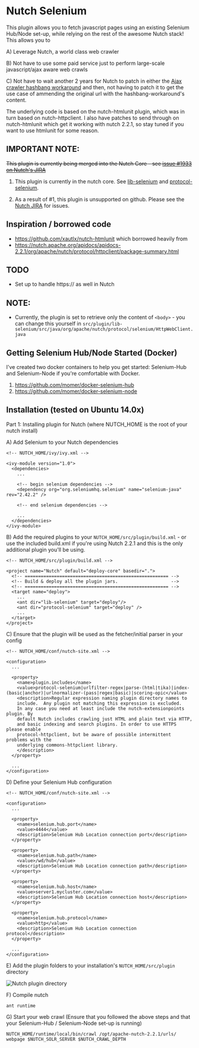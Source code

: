 Nutch Selenium
==============

This plugin allows you to fetch javascript pages using an existing Selenium Hub/Node set-up, while relying on the rest of the awesome Nutch stack! This allows you to

A) Leverage Nutch, a world class web crawler

B) Not have to use some paid service just to perform large-scale javascript/ajax aware web crawls

C) Not have to wait another 2 years for Nutch to patch in either the [Ajax crawler hashbang workaround](https://issues.apache.org/jira/browse/NUTCH-1323) and then, not having to patch it to get the use case of ammending the original url with the hashbang-workaround's content.

The underlying code is based on the nutch-htmlunit plugin, which was in turn based on nutch-httpclient. I also have patches to send through on nutch-htmlunit which get it working with nutch 2.2.1, so stay tuned if you want to use htmlunit for some reason.

## IMPORTANT NOTE:

~~This plugin is currently being merged into the Nutch Core - see [issue #1933 on Nutch's JIRA](https://issues.apache.org/jira/browse/NUTCH-1933)~~

1. This plugin is currently in the nutch core. See [lib-selenium](https://github.com/apache/nutch/tree/master/src/plugin/lib-selenium) and [protocol-selenium](https://github.com/apache/nutch/tree/master/src/plugin/protocol-selenium).

2. As a result of #1, this plugin is unsupported on github. Please see the [Nutch JIRA](https://issues.apache.org/jira/browse/NUTCH/?selectedTab=com.atlassian.jira.jira-projects-plugin:summary-panel) for issues. 


## Inspiration / borrowed code

- https://github.com/xautlx/nutch-htmlunit which borrowed heavily from
- https://nutch.apache.org/apidocs/apidocs-2.2.1/org/apache/nutch/protocol/httpclient/package-summary.html

## TODO

- Set up to handle https:// as well in Nutch

## NOTE:

- Currently, the plugin is set to retrieve only the content of `<body>` - you can change this yourself in `src/plugin/lib-selenium/src/java/org/apache/nutch/protocol/selenium/HttpWebClient.java`

## Getting Selenium Hub/Node Started (Docker)

I've created two docker containers to help you get started: Selenium-Hub and Selenium-Node if you're comfortable with Docker.

1. https://github.com/momer/docker-selenium-hub
2. https://github.com/momer/docker-selenium-node

## Installation (tested on Ubuntu 14.0x)

Part 1: Installing plugin for Nutch (where NUTCH_HOME is the root of your nutch install)

A) Add Selenium to your Nutch dependencies
```
<!-- NUTCH_HOME/ivy/ivy.xml -->

<ivy-module version="1.0">
  <dependencies>
    ...

    <!-- begin selenium dependencies -->
    <dependency org="org.seleniumhq.selenium" name="selenium-java" rev="2.42.2" />

    <!-- end selenium dependencies -->

    ...
  </dependencies>
</ivy-module>
```
B) Add the required plugins to your `NUTCH_HOME/src/plugin/build.xml` - or use the included build.xml if you're using Nutch 2.2.1 and this is the only additional plugin you'll be using.
```
<!-- NUTCH_HOME/src/plugin/build.xml -->

<project name="Nutch" default="deploy-core" basedir=".">
  <!-- ====================================================== -->
  <!-- Build & deploy all the plugin jars.                    -->
  <!-- ====================================================== -->
  <target name="deploy">
    ... 
    <ant dir="lib-selenium" target="deploy"/>
    <ant dir="protocol-selenium" target="deploy" />
    ...
  </target>
</project>

```
C) Ensure that the plugin will be used as the fetcher/initial parser in your config
```
<!-- NUTCH_HOME/conf/nutch-site.xml -->

<configuration>
  ...

  <property>
    <name>plugin.includes</name>
    <value>protocol-selenium|urlfilter-regex|parse-(html|tika)|index-(basic|anchor)|urlnormalizer-(pass|regex|basic)|scoring-opic</value>
    <description>Regular expression naming plugin directory names to
    include.  Any plugin not matching this expression is excluded.
    In any case you need at least include the nutch-extensionpoints plugin. By
    default Nutch includes crawling just HTML and plain text via HTTP,
    and basic indexing and search plugins. In order to use HTTPS please enable 
    protocol-httpclient, but be aware of possible intermittent problems with the 
    underlying commons-httpclient library.
    </description>
  </property>

  ...
</configuration>

```
D) Define your Selenium Hub configuration
```
<!-- NUTCH_HOME/conf/nutch-site.xml -->

<configuration>
  ...

  <property>
    <name>selenium.hub.port</name>
    <value>4444</value>
    <description>Selenium Hub Location connection port</description>
  </property>

  <property>
    <name>selenium.hub.path</name>
    <value>/wd/hub</value>
    <description>Selenium Hub Location connection path</description>
  </property>

  <property>
    <name>selenium.hub.host</name>
    <value>server1.mycluster.com</value>
    <description>Selenium Hub Location connection host</description>
  </property>

  <property>
    <name>selenium.hub.protocol</name>
    <value>http</value>
    <description>Selenium Hub Location connection protocol</description>
  </property>

  ...
</configuration>
```

E) Add the plugin folders to your installation's `NUTCH_HOME/src/plugin` directory

![Nutch plugin directory](http://i.imgur.com/CzLqoqO.png)

F) Compile nutch
```
ant runtime
```

G) Start your web crawl (Ensure that you followed the above steps and that your Selenium-Hub / Selenium-Node set-up is running)
```
NUTCH_HOME/runtime/local/bin/crawl /opt/apache-nutch-2.2.1/urls/ webpage $NUTCH_SOLR_SERVER $NUTCH_CRAWL_DEPTH
```

